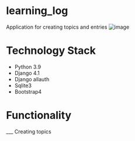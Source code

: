 # learning_log
Application for creating topics and entries
![image](https://user-images.githubusercontent.com/102066744/224691559-a0ec4907-95f6-4c6d-81b0-51e854078446.png)

# Technology Stack
- Python 3.9
- Django 4.1
- Django allauth
- Sqlite3
- Bootstrap4

# Functionality
___ Creating topics
